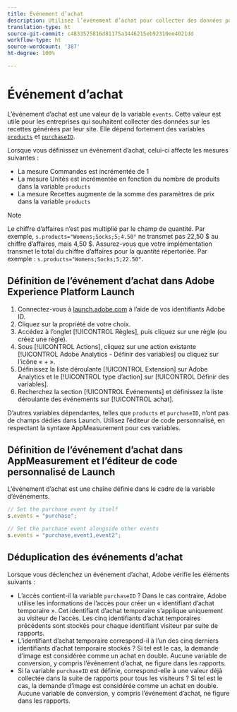 ```yaml
---
title: Événement d’achat
description: Utilisez l’événement d’achat pour collecter des données pour les mesures Commandes, Unités et Recettes.
translation-type: ht
source-git-commit: c4833525816d81175a3446215eb92310ee4021dd
workflow-type: ht
source-wordcount: '387'
ht-degree: 100%

---
```



# Événement d’achat

L’événement d’achat est une valeur de la variable `events`. Cette valeur est utile pour les entreprises qui souhaitent collecter des données sur les recettes générées par leur site. Elle dépend fortement des variables [`products`](../products.md) et [`purchaseID`](../purchaseid.md).

Lorsque vous définissez un événement d’achat, celui-ci affecte les mesures suivantes :

* La mesure Commandes est incrémentée de 1
* La mesure Unités est incrémentée en fonction du nombre de produits dans la variable `products`
* La mesure Recettes augmente de la somme des paramètres de prix dans la variable `products`

>[!NOTE]
>
>Le chiffre d’affaires n’est pas multiplié par le champ de quantité. Par exemple, `s.products="Womens;Socks;5;4.50"` ne transmet pas 22,50 $ au chiffre d’affaires, mais 4,50 $. Assurez-vous que votre implémentation transmet le total du chiffre d’affaires pour la quantité répertoriée. Par exemple : `s.products="Womens;Socks;5;22.50"`.

## Définition de l’événement d’achat dans Adobe Experience Platform Launch

1. Connectez-vous à [launch.adobe.com](https://launch.adobe.com) à l’aide de vos identifiants Adobe ID.
2. Cliquez sur la propriété de votre choix.
3. Accédez à l’onglet [!UICONTROL Règles], puis cliquez sur une règle (ou créez une règle).
4. Sous [!UICONTROL Actions], cliquez sur une action existante [!UICONTROL Adobe Analytics - Définir des variables] ou cliquez sur l’icône « + ».
5. Définissez la liste déroulante [!UICONTROL Extension] sur Adobe Analytics et le [!UICONTROL type d’action] sur [!UICONTROL Définir des variables].
6. Recherchez la section [!UICONTROL Événements] et définissez la liste déroulante des événements sur [!UICONTROL achat].

D’autres variables dépendantes, telles que `products` et `purchaseID`, n’ont pas de champs dédiés dans Launch. Utilisez l’éditeur de code personnalisé, en respectant la syntaxe AppMeasurement pour ces variables.

## Définition de l’événement d’achat dans AppMeasurement et l’éditeur de code personnalisé de Launch

L’événement d’achat est une chaîne définie dans le cadre de la variable d’événements.

```js
// Set the purchase event by itself
s.events = "purchase";

// Set the purchase event alongside other events
s.events = "purchase,event1,event2";
```

## Déduplication des événements d’achat

Lorsque vous déclenchez un événement d’achat, Adobe vérifie les éléments suivants :

* L’accès contient-il la variable `purchaseID` ? Dans le cas contraire, Adobe utilise les informations de l’accès pour créer un « identifiant d’achat temporaire ». Cet identifiant d’achat temporaire s’applique uniquement au visiteur de l’accès. Les cinq identifiants d’achat temporaires précédents sont stockés pour chaque identifiant visiteur par suite de rapports.
* L’identifiant d’achat temporaire correspond-il à l’un des cinq derniers identifiants d’achat temporaire stockés ? Si tel est le cas, la demande d’image est considérée comme un achat en double. Aucune variable de conversion, y compris l’événement d’achat, ne figure dans les rapports.
* Si la variable `purchaseID` est définie, correspond-elle à une valeur déjà collectée dans la suite de rapports pour tous les visiteurs ? Si tel est le cas, la demande d’image est considérée comme un achat en double. Aucune variable de conversion, y compris l’événement d’achat, ne figure dans les rapports.
